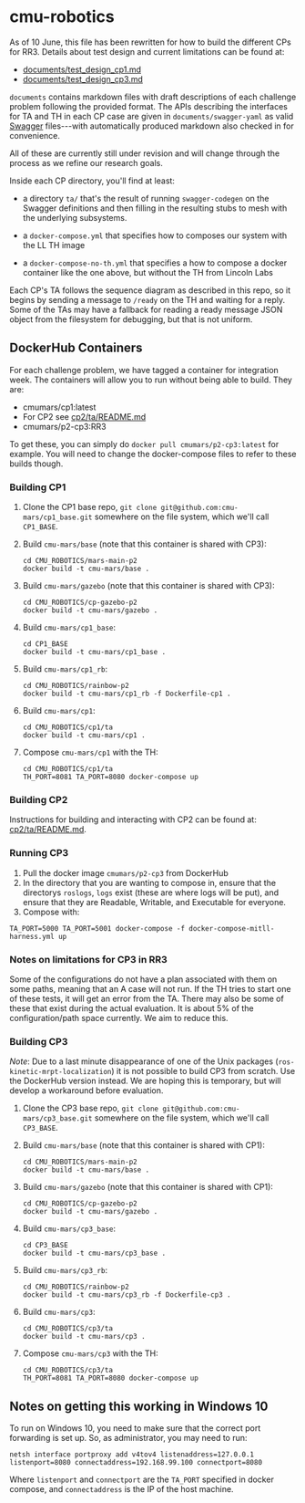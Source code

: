 # cmu-robotics

As of 10 June, this file has been rewritten for how to build the
different CPs for RR3. Details about test design and current limitations can be found at:

* [documents/test_design_cp1.md](documents/test_design_cp1.md)
* [documents/test_design_cp3.md](documents/test_design_cp3.md)

`documents` contains markdown files with draft descriptions of each
challenge problem following the provided format. The APIs describing the
interfaces for TA and TH in each CP case are given in
`documents/swagger-yaml` as valid [Swagger](http://swagger.io) files---with
automatically produced markdown also checked in for convenience.

All of these are currently still under revision and will change through the
process as we refine our research goals.

Inside each CP directory, you'll find at least:

* a directory `ta/` that's the result of running `swagger-codegen` on
  the Swagger definitions and then filling in the resulting stubs to
  mesh with the underlying subsystems.

* a `docker-compose.yml` that specifies how to composes our system
  with the LL TH image

* a `docker-compose-no-th.yml` that specifies a how to compose a
  docker container like the one above, but without the TH from Lincoln
  Labs

Each CP's TA follows the sequence diagram as described in this repo,
so it begins by sending a message to `/ready` on the TH and waiting
for a reply. Some of the TAs may have a fallback for reading a ready
message JSON object from the filesystem for debugging, but that is not
uniform.

## DockerHub Containers

For each challenge problem, we have tagged a container for integration week. The containers will allow you to run without being able to build. They are:

- cmumars/cp1:latest
- For CP2 see [cp2/ta/README.md](cp2/ta/README.md)
- cmumars/p2-cp3:RR3

To get these, you can simply do `docker pull cmumars/p2-cp3:latest` for example. You will need to change the docker-compose files to refer to these builds though.

### Building CP1

1. Clone the CP1 base repo, `git clone
   git@github.com:cmu-mars/cp1_base.git` somewhere on the file system,
   which we'll call `CP1_BASE`.

<!-- 2. Clone the CP1 controllers repo, `git clone
   git@github.com:cmu-mars/cp1_controllers.git` somewhere on the file
   system, which we'll call `CP1_CONT`. -->

2. Build `cmu-mars/base` (note that this container is shared with CP3):

    ``` shell
    cd CMU_ROBOTICS/mars-main-p2
    docker build -t cmu-mars/base .
    ```

3. Build `cmu-mars/gazebo` (note that this container is shared with CP3):

    ``` shell
    cd CMU_ROBOTICS/cp-gazebo-p2
    docker build -t cmu-mars/gazebo .
    ```

4. Build `cmu-mars/cp1_base`:

    ``` shell
    cd CP1_BASE
    docker build -t cmu-mars/cp1_base .
    ```

<!-- 6. Build `cmu-mars/cp1_controllers`:

    ``` shell
    cd CP1_CONT
    docker build -t cmu-mars/cp1_controllers .
    ``` -->

5. Build `cmu-mars/cp1_rb`:

    ``` shell
    cd CMU_ROBOTICS/rainbow-p2
    docker build -t cmu-mars/cp1_rb -f Dockerfile-cp1 .
    ```

6. Build `cmu-mars/cp1`:

    ``` shell
    cd CMU_ROBOTICS/cp1/ta
    docker build -t cmu-mars/cp1 .
    ```

7. Compose `cmu-mars/cp1` with the TH:

    ``` shell
    cd CMU_ROBOTICS/cp1/ta
    TH_PORT=8081 TA_PORT=8080 docker-compose up
    ```

### Building CP2

Instructions for building and interacting with CP2 can be found at:
[cp2/ta/README.md](cp2/ta/README.md).

### Running CP3

1. Pull the docker image `cmumars/p2-cp3` from DockerHub
2. In the directory that you are wanting to compose in, ensure that the directorys `roslogs`, `logs` exist (these are where logs will be put), and ensure that they are Readable, Writable, and Executable for everyone.
3. Compose with:
``` shell
TA_PORT=5000 TA_PORT=5001 docker-compose -f docker-compose-mitll-harness.yml up
```

### Notes on limitations for CP3 in RR3

Some of the configurations do not have a plan associated with them on some paths, meaning that an A case will not run. If the TH tries to start one of these tests, it will get an error from the TA. There may also be some of these that exist during the actual evaluation. It is about 5% of the configuration/path space currently. We aim to reduce this.

### Building CP3
*Note*: Due to a last minute disappearance of one of the Unix packages (`ros-kinetic-mrpt-localization`) it is not possible to build CP3 from scratch. Use the DockerHub version instead. We are hoping this is temporary, but will develop a workaround before evaluation.


1. Clone the CP3 base repo, `git clone
   git@github.com:cmu-mars/cp3_base.git` somewhere on the file system,
   which we'll call `CP3_BASE`.

2. Build `cmu-mars/base` (note that this container is shared with CP1):

    ``` shell
    cd CMU_ROBOTICS/mars-main-p2
    docker build -t cmu-mars/base .
    ```

3. Build `cmu-mars/gazebo` (note that this container is shared with CP1):

    ``` shell
    cd CMU_ROBOTICS/cp-gazebo-p2
    docker build -t cmu-mars/gazebo .
    ```

4. Build `cmu-mars/cp3_base`:

    ``` shell
    cd CP3_BASE
    docker build -t cmu-mars/cp3_base .
    ```

5. Build `cmu-mars/cp3_rb`:

    ``` shell
    cd CMU_ROBOTICS/rainbow-p2
    docker build -t cmu-mars/cp3_rb -f Dockerfile-cp3 .
    ```

6. Build `cmu-mars/cp3`:

    ``` shell
    cd CMU_ROBOTICS/cp3/ta
    docker build -t cmu-mars/cp3 .
    ```

7. Compose `cmu-mars/cp3` with the TH:

    ``` shell
    cd CMU_ROBOTICS/cp3/ta
    TH_PORT=8081 TA_PORT=8080 docker-compose up
    ```

## Notes on getting this working in Windows 10

To run on Windows 10, you need to make sure that the correct port
forwarding is set up. So, as administrator, you may need to run:

```
netsh interface portproxy add v4tov4 listenaddress=127.0.0.1 listenport=8080 connectaddress=192.168.99.100 connectport=8080
```

Where `listenport` and `connectport` are the `TA_PORT` specified in
docker compose, and `connectaddress` is the IP of the host machine.
